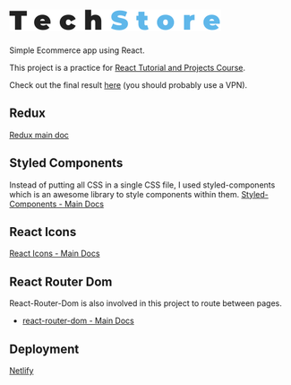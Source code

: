# ![](https://github.com/amirhosseinNouri/tech-store/blob/master/src/images/logo.svg)

Simple Ecommerce app using React.


This project is a practice for [React Tutorial and Projects Course](https://anouri-tech-store.netlify.app/).

Check out the final result [here](https://anouri-tech-store.netlify.app/) (you should probably use a VPN).

## Redux
[Redux main doc](https://redux.js.org/)

## Styled Components

Instead of putting all CSS in a single CSS file, I used styled-components which is an awesome library to style components within them.
[Styled-Components - Main Docs](https://styled-components.com/)


## React Icons

[React Icons - Main Docs](https://react-icons.github.io/react-icons/)


## React Router Dom

React-Router-Dom is also involved in this project to route between pages.
- [react-router-dom - Main Docs](https://reactrouter.com/web/guides/quick-start)



## Deployment

[Netlify](https://www.netlify.com/)



